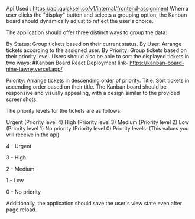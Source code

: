 Api Used : https://api.quicksell.co/v1/internal/frontend-assignment When a user clicks the "display" button and selects a grouping option, the Kanban board should dynamically adjust to reflect the user's choice.

The application should offer three distinct ways to group the data:

By Status: Group tickets based on their current status.
By User: Arrange tickets according to the assigned user.
By Priority: Group tickets based on their priority level.
Users should also be able to sort the displayed tickets in two ways:
#Kanban Board React
Deployment link- https://kanban-board-nine-tawny.vercel.app/


Priority: Arrange tickets in descending order of priority.
Title: Sort tickets in ascending order based on their title.
The Kanban board should be responsive and visually appealing, with a design similar to the provided screenshots.

The priority levels for the tickets are as follows:

Urgent (Priority level 4)
High (Priority level 3)
Medium (Priority level 2)
Low (Priority level 1)
No priority (Priority level 0)
Priority levels: (This values you will receive in the api)

4 - Urgent

3 - High

2 - Medium

1 - Low

0 - No priority

Additionally, the application should save the user's view state even after page reload.
